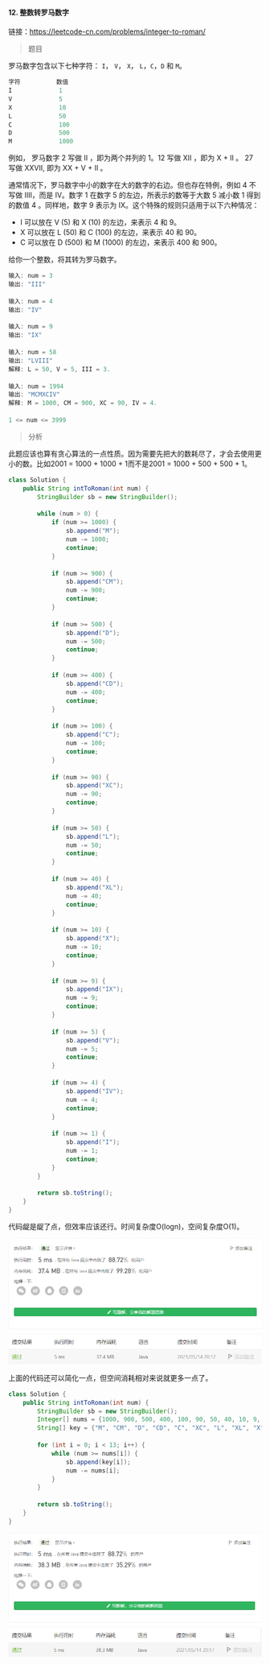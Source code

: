 #### 12. 整数转罗马数字

链接：https://leetcode-cn.com/problems/integer-to-roman/

> 题目

罗马数字包含以下七种字符： `I`， `V`， `X`， `L`，`C`，`D` 和 `M`。

```java
字符          数值
I             1
V             5
X             10
L             50
C             100
D             500
M             1000
```

例如， 罗马数字 2 写做 II ，即为两个并列的 1。12 写做 XII ，即为 X + II 。 27 写做  XXVII, 即为 XX + V + II 。

通常情况下，罗马数字中小的数字在大的数字的右边。但也存在特例，例如 4 不写做 IIII，而是 IV。数字 1 在数字 5 的左边，所表示的数等于大数 5 减小数 1 得到的数值 4 。同样地，数字 9 表示为 IX。这个特殊的规则只适用于以下六种情况：

- I 可以放在 V (5) 和 X (10) 的左边，来表示 4 和 9。
- X 可以放在 L (50) 和 C (100) 的左边，来表示 40 和 90。 
- C 可以放在 D (500) 和 M (1000) 的左边，来表示 400 和 900。

给你一个整数，将其转为罗马数字。

```java
输入: num = 3
输出: "III"
    
输入: num = 4
输出: "IV"
    
输入: num = 9
输出: "IX"
    
输入: num = 58
输出: "LVIII"
解释: L = 50, V = 5, III = 3.
    
输入: num = 1994
输出: "MCMXCIV"
解释: M = 1000, CM = 900, XC = 90, IV = 4.
    
1 <= num <= 3999
```

> 分析

此题应该也算有贪心算法的一点性质。因为需要先把大的数耗尽了，才会去使用更小的数。比如2001 = 1000 + 1000 + 1而不是2001 = 1000 + 500 + 500 + 1。

```java
class Solution {
    public String intToRoman(int num) {
        StringBuilder sb = new StringBuilder();

        while (num > 0) {
            if (num >= 1000) {
                sb.append("M");
                num -= 1000;
                continue;
            }

            if (num >= 900) {
                sb.append("CM");
                num -= 900;
                continue;
            }

            if (num >= 500) {
                sb.append("D");
                num -= 500;
                continue;
            }

            if (num >= 400) {
                sb.append("CD");
                num -= 400;
                continue;
            }

            if (num >= 100) {
                sb.append("C");
                num -= 100;
                continue;
            }

            if (num >= 90) {
                sb.append("XC");
                num -= 90;
                continue;
            }

            if (num >= 50) {
                sb.append("L");
                num -= 50;
                continue;
            }

            if (num >= 40) {
                sb.append("XL");
                num -= 40;
                continue;
            }

            if (num >= 10) {
                sb.append("X");
                num -= 10;
                continue;
            }

            if (num >= 9) {
                sb.append("IX");
                num -= 9;
                continue;
            }

            if (num >= 5) {
                sb.append("V");
                num -= 5;
                continue;
            }

            if (num >= 4) {
                sb.append("IV");
                num -= 4;
                continue;
            }

            if (num >= 1) {
                sb.append("I");
                num -= 1;
                continue;
            }
        }

        return sb.toString();
    }
}
```

代码龊是龊了点，但效率应该还行。时间复杂度O(logn)，空间复杂度O(1)。

![image-20210514201213214](12.整数转罗马数字.assets/image-20210514201213214.png)

上面的代码还可以简化一点，但空间消耗相对来说就更多一点了。

```java
class Solution {
    public String intToRoman(int num) {
        StringBuilder sb = new StringBuilder();
        Integer[] nums = {1000, 900, 500, 400, 100, 90, 50, 40, 10, 9, 5, 4, 1};
        String[] key = {"M", "CM", "D", "CD", "C", "XC", "L", "XL", "X", "IX", "V", "IV", "I"};

        for (int i = 0; i < 13; i++) {
            while (num >= nums[i]) {
                sb.append(key[i]);
                num -= nums[i];
            }
        }

        return sb.toString();
    }
}
```

![image-20210514201818938](12.整数转罗马数字.assets/image-20210514201818938.png)


